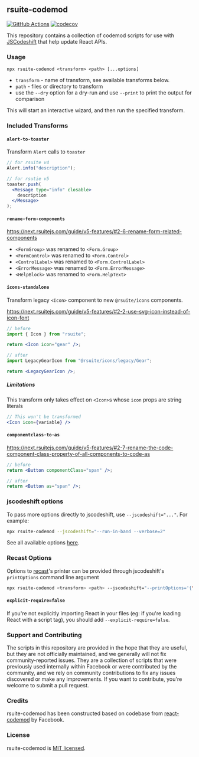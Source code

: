 ## rsuite-codemod

[![GitHub Actions](https://github.com/rsuite/codemod/workflows/Node.js%20CI/badge.svg?branch=master)](https://github.com/rsuite/codemod/actions?query=branch%3Amaster+workflow%3A%22Node.js+CI%22)
[![codecov](https://codecov.io/gh/rsuite/codemod/branch/master/graph/badge.svg)](https://codecov.io/gh/rsuite/codemod)

This repository contains a collection of codemod scripts for use with
[JSCodeshift](https://github.com/facebook/jscodeshift) that help update React
APIs.

### Usage

`npx rsuite-codemod <transform> <path> [...options]`

- `transform` - name of transform, see available transforms below.
- `path` - files or directory to transform
- use the `--dry` option for a dry-run and use `--print` to print the output for comparison

This will start an interactive wizard, and then run the specified transform.

### Included Transforms

#### `alert-to-toaster`

Transform `Alert` calls to `toaster`

```jsx
// for rsuite v4
Alert.info("description");

// for rsutie v5
toaster.push(
  <Message type="info" closable>
    description
  </Message>
);
```

#### `rename-form-components`

https://next.rsuitejs.com/guide/v5-features/#2-6-rename-form-related-components

- `<FormGroup>` was renamed to `<Form.Group>`
- `<FormControl>` was renamed to `<Form.Control>`
- `<ControlLabel>` was renamed to `<Form.ControlLabel>`
- `<ErrorMessage>` was renamed to `<Form.ErrorMessage>`
- `<HelpBlock>` was renamed to `<Form.HelpText>`

#### `icons-standalone`

Transform legacy `<Icon>` component to new `@rsuite/icons` components.

https://next.rsuitejs.com/guide/v5-features/#2-2-use-svg-icon-instead-of-icon-font

```jsx
// before
import { Icon } from "rsuite";

return <Icon icon="gear" />;

// after
import LegacyGearIcon from "@rsuite/icons/legacy/Gear";

return <LegacyGearIcon />;
```

##### Limitations

This transform only takes effect on `<Icon>`s whose `icon` props are string literals

```jsx
// This won't be transformed
<Icon icon={variable} />
```

#### `componentclass-to-as`

https://next.rsuitejs.com/guide/v5-features/#2-7-rename-the-code-component-class-property-of-all-components-to-code-as

```jsx
// before
return <Button componentClass="span" />;

// after
return <Button as="span" />;
```

### jscodeshift options

To pass more options directly to jscodeshift, use `--jscodeshift="..."`. For example:

```sh
npx rsuite-codemod --jscodeshift="--run-in-band --verbose=2"
```

See all available options [here](https://github.com/facebook/jscodeshift#usage-cli).

### Recast Options

Options to [recast](https://github.com/benjamn/recast)'s printer can be provided
through jscodeshift's `printOptions` command line argument

```sh
npx rsuite-codemod <transform> <path> --jscodeshift="--printOptions='{\"quote\":\"double\"}'"
```

#### `explicit-require=false`

If you're not explicitly importing React in your files (eg: if you're loading React with a script tag), you should add `--explicit-require=false`.

### Support and Contributing

The scripts in this repository are provided in the hope that they are useful,
but they are not officially maintained, and we generally will not fix
community-reported issues. They are a collection of scripts that were previously
used internally within Facebook or were contributed by the community, and we
rely on community contributions to fix any issues discovered or make any
improvements. If you want to contribute, you're welcome to submit a pull
request.

### Credits

rsuite-codemod has been constructed based on codebase from [react-codemod](https://github.com/reactjs/react-codemod) by Facebook.

### License

rsuite-codemod is [MIT licensed](./LICENSE).
